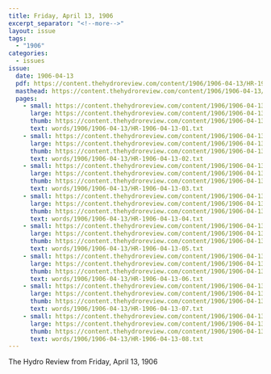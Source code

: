 ```yaml
---
title: Friday, April 13, 1906
excerpt_separator: "<!--more-->"
layout: issue
tags:
  - "1906"
categories:
  - issues
issue:
  date: 1906-04-13
  pdf: https://content.thehydroreview.com/content/1906/1906-04-13/HR-1906-04-13.pdf
  masthead: https://content.thehydroreview.com/content/1906/1906-04-13/masthead/HR-1906-04-13.jpg
  pages:
    - small: https://content.thehydroreview.com/content/1906/1906-04-13/small/HR-1906-04-13-01.jpg
      large: https://content.thehydroreview.com/content/1906/1906-04-13/large/HR-1906-04-13-01.jpg
      thumb: https://content.thehydroreview.com/content/1906/1906-04-13/thumbnails/HR-1906-04-13-01.jpg
      text: words/1906/1906-04-13/HR-1906-04-13-01.txt
    - small: https://content.thehydroreview.com/content/1906/1906-04-13/small/HR-1906-04-13-02.jpg
      large: https://content.thehydroreview.com/content/1906/1906-04-13/large/HR-1906-04-13-02.jpg
      thumb: https://content.thehydroreview.com/content/1906/1906-04-13/thumbnails/HR-1906-04-13-02.jpg
      text: words/1906/1906-04-13/HR-1906-04-13-02.txt
    - small: https://content.thehydroreview.com/content/1906/1906-04-13/small/HR-1906-04-13-03.jpg
      large: https://content.thehydroreview.com/content/1906/1906-04-13/large/HR-1906-04-13-03.jpg
      thumb: https://content.thehydroreview.com/content/1906/1906-04-13/thumbnails/HR-1906-04-13-03.jpg
      text: words/1906/1906-04-13/HR-1906-04-13-03.txt
    - small: https://content.thehydroreview.com/content/1906/1906-04-13/small/HR-1906-04-13-04.jpg
      large: https://content.thehydroreview.com/content/1906/1906-04-13/large/HR-1906-04-13-04.jpg
      thumb: https://content.thehydroreview.com/content/1906/1906-04-13/thumbnails/HR-1906-04-13-04.jpg
      text: words/1906/1906-04-13/HR-1906-04-13-04.txt
    - small: https://content.thehydroreview.com/content/1906/1906-04-13/small/HR-1906-04-13-05.jpg
      large: https://content.thehydroreview.com/content/1906/1906-04-13/large/HR-1906-04-13-05.jpg
      thumb: https://content.thehydroreview.com/content/1906/1906-04-13/thumbnails/HR-1906-04-13-05.jpg
      text: words/1906/1906-04-13/HR-1906-04-13-05.txt
    - small: https://content.thehydroreview.com/content/1906/1906-04-13/small/HR-1906-04-13-06.jpg
      large: https://content.thehydroreview.com/content/1906/1906-04-13/large/HR-1906-04-13-06.jpg
      thumb: https://content.thehydroreview.com/content/1906/1906-04-13/thumbnails/HR-1906-04-13-06.jpg
      text: words/1906/1906-04-13/HR-1906-04-13-06.txt
    - small: https://content.thehydroreview.com/content/1906/1906-04-13/small/HR-1906-04-13-07.jpg
      large: https://content.thehydroreview.com/content/1906/1906-04-13/large/HR-1906-04-13-07.jpg
      thumb: https://content.thehydroreview.com/content/1906/1906-04-13/thumbnails/HR-1906-04-13-07.jpg
      text: words/1906/1906-04-13/HR-1906-04-13-07.txt
    - small: https://content.thehydroreview.com/content/1906/1906-04-13/small/HR-1906-04-13-08.jpg
      large: https://content.thehydroreview.com/content/1906/1906-04-13/large/HR-1906-04-13-08.jpg
      thumb: https://content.thehydroreview.com/content/1906/1906-04-13/thumbnails/HR-1906-04-13-08.jpg
      text: words/1906/1906-04-13/HR-1906-04-13-08.txt
---
```


The Hydro Review from Friday, April 13, 1906

<!--more-->

